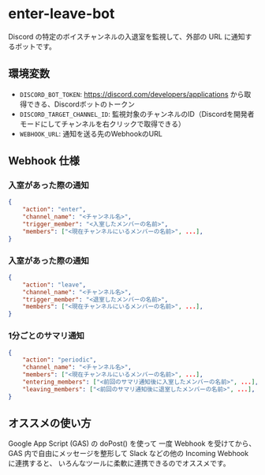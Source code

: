 # enter-leave-bot

Discord の特定のボイスチャンネルの入退室を監視して、外部の URL に通知するボットです。


## 環境変数

- `DISCORD_BOT_TOKEN`: https://discord.com/developers/applications から取得できる、Discordボットのトークン
- `DISCORD_TARGET_CHANNEL_ID`: 監視対象のチャンネルのID（Discordを開発者モードにしてチャンネルを右クリックで取得できる）
- `WEBHOOK_URL`: 通知を送る先のWebhookのURL


## Webhook 仕様
### 入室があった際の通知

```json
{
    "action": "enter",
    "channel_name": "<チャンネル名>",
    "trigger_member": "<入室したメンバーの名前>",
    "members": ["<現在チャンネルにいるメンバーの名前>", ...],
}
```

### 入室があった際の通知

```json
{
    "action": "leave",
    "channel_name": "<チャンネル名>",
    "trigger_member": "<退室したメンバーの名前>",
    "members": ["<現在チャンネルにいるメンバーの名前>", ...],
}
```

### 1分ごとのサマリ通知

```json
{
    "action": "periodic",
    "channel_name": "<チャンネル名>",
    "members": ["<現在チャンネルにいるメンバーの名前>", ...],
    "entering_members": ["<前回のサマリ通知後に入室したメンバーの名前>", ...],
    "leaving_members": ["<前回のサマリ通知後に退室したメンバーの名前>", ...],
}
```


## オススメの使い方

Google App Script (GAS) の doPost() を使って 一度 Webhook を受けてから、
GAS 内で自由にメッセージを整形して Slack などの他の Incoming Webhook に連携すると、
いろんなツールに柔軟に連携できるのでオススメです。